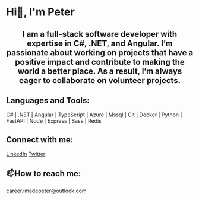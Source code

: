 # Hi👋, I'm Peter

<h2 align="center">I am a full-stack software developer with expertise in C#, .NET, and Angular. I’m passionate about working on projects that have a positive impact and contribute to making the world a better place. As a result, I’m always eager to collaborate on volunteer projects.</h2>

## Languages and Tools:
C# | .NET | Angular | TypeScript | Azure | Mssql | Git | Docker | Python | FastAPI | Node | Express | Sass | Redis

## Connect with me:
[LinkedIn](https://www.linkedin.com/in/peter-imade/)  [Twitter](https://x.com/Imadepeter2)

## 📫How to reach me:
[career.imadepeter@outlook.com](career.imadepeter@outlook.com)

